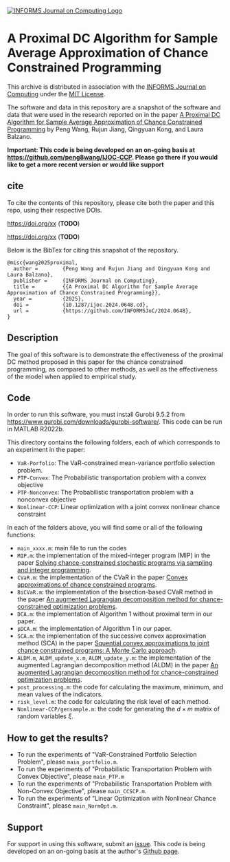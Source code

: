 [![INFORMS Journal on Computing Logo](https://INFORMSJoC.github.io/logos/INFORMS_Journal_on_Computing_Header.jpg)](https://pubsonline.informs.org/journal/ijoc)

# A Proximal DC Algorithm for Sample Average Approximation of Chance Constrained Programming

This archive is distributed in association with the [INFORMS Journal on Computing](https://pubsonline.informs.org/journal/ijoc) under the [MIT License](LICENSE).

The software and data in this repository are a snapshot of the software and data that were used in the research reported on in the paper [A Proximal DC Algorithm for Sample Average Approximation of Chance Constrained Programming](xx) by Peng Wang, Rujun Jiang, Qingyuan Kong, and Laura Balzano.

**Important: This code is being developed on an on-going basis at https://github.com/peng8wang/IJOC-CCP. Please go there if you would like to get a more recent version or would like support**

## cite

To cite the contents of this repository, please cite both the paper and this repo, using their respective DOIs.

https://doi.org/xx (**TODO**)

https://doi.org/xx (**TODO**) 

Below is the BibTex for citing this snapshot of the repository.

```
@misc{wang2025proximal,
  author =        {Peng Wang and Rujun Jiang and Qingyuan Kong and Laura Balzano},
  publisher =     {INFORMS Journal on Computing},
  title =         {{A Proximal DC Algorithm for Sample Average Approximation of Chance Constrained Programming}}, 
  year =          {2025},
  doi =           {10.1287/ijoc.2024.0648.cd},
  url =           {https://github.com/INFORMSJoC/2024.0648},
}
```

## Description
The goal of this software is to demonstrate the effectiveness of the proximal DC method proposed in this paper for the chance constrained programming, as compared to other methods, as well as the effectiveness of the model when applied to empirical study. 

## Code
In order to run this software, you must install Gurobi 9.5.2 from https://www.gurobi.com/downloads/gurobi-software/. This code can be run in MATLAB R2022b.

This directory contains the following folders, each of which corresponds to an experiment in the paper: 
* `VaR-Porfolio`: The VaR-constrained mean-variance portfolio selection problem.
* `PTP-Convex`: The Probabilistic transportation problem with a convex objective
* `PTP-Nonconvex`: The Probabilistic transportation problem with a nonconvex objective
* `Nonlinear-CCP`: Linear optimization with a joint convex nonlinear chance constraint

In each of the folders above, you will find some or all of the following functions:
* `main_xxxx.m`: main file to run the codes
* `MIP.m`: the implementation of the mixed-integer program (MIP) in the paper [Solving chance-constrained stochastic programs via sampling and integer programming](https://pubsonline.informs.org/doi/10.1287/educ.1080.0048).
* `CVaR.m`: the implementation of the CVaR in the paper [Convex approximations of chance constrained programs](https://epubs.siam.org/doi/10.1137/050622328).
* `BiCVaR.m`: the implementation of the bisection-based CVaR method in the paper [An augmented Lagrangian decomposition method for chance-constrained optimization problems](https://pubsonline.informs.org/doi/10.1287/ijoc.2020.1001).
* `DCA.m`: the implementation of Algorithm 1 without proximal term in our paper.
* `pDCA.m`: the implementation of Algorithm 1 in our paper.
* `SCA.m`:  the implementation of the successive convex approximation method (SCA) in the paper [Squential convex approximations to joint chance constrained programs: A Monte Carlo approach](https://pubsonline.informs.org/doi/10.1287/opre.1100.0910).
* `ALDM.m`, `ALDM_update_x.m`, `ALDM_update_y.m`: the implementation of the augmented Lagrangian decomposition method (ALDM) in the paper [An augmented Lagrangian decomposition method for chance-constrained optimization problems](https://pubsonline.informs.org/doi/10.1287/ijoc.2020.1001).
* `post_processing.m`: the code for calculating the maximum, minimum, and mean values of the indicators.
* `risk_level.m`: the code for calculating the risk level of each method.
* `Nonlinear-CCP/gensample.m`: the code for generating the $d \times m$ matrix of random variables $\xi$.

## How to get the results?
* To run the experiments of "VaR-Constrained Portfolio Selection Problem", please `main_portfolio.m`.
* To run the experiments of "Probabilistic Transportation Problem with Convex Objective", please `main_PTP.m`
* To run the experiments of "Probabilistic Transportation Problem with Non-Convex Objective", please `main_CCSCP.m`.
* To run the experiments of "Linear Optimization with Nonlinear Chance Constraint", please `main_NormOpt.m`.

## Support

For support in using this software, submit an [issue](https://github.com/peng8wang/IJOC-CCP/issues/new). This code is being developed on an on-going basis at the author's [Github page](https://github.com/peng8wang/IJOC-CCP).



